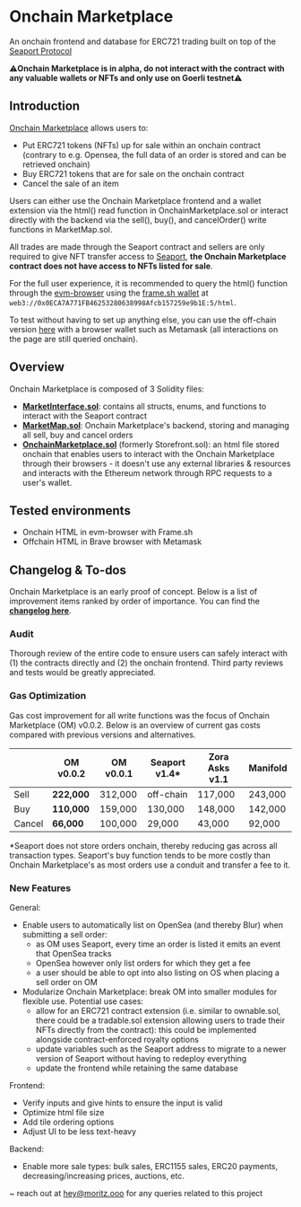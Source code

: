 # Onchain Marketplace
An onchain frontend and database for ERC721 trading built on top of the [Seaport Protocol](https://github.com/ProjectOpenSea/seaport)

⚠️**Onchain Marketplace is in alpha, do not interact with the contract with any valuable wallets or NFTs and only use on Goerli testnet**⚠️

## Introduction

[Onchain Marketplace](https://goerli.etherscan.io/address/0x0eca7a771fb46253280638998afcb157259e9b1e) allows users to:
- Put ERC721 tokens (NFTs) up for sale within an onchain contract (contrary to e.g. Opensea, the full data of an order is stored and can be retrieved onchain)
- Buy ERC721 tokens that are for sale on the onchain contract
- Cancel the sale of an item

Users can either use the Onchain Marketplace frontend and a wallet extension via the html() read function in OnchainMarketplace.sol or interact directly with the backend via the sell(), buy(), and cancelOrder() write functions in MarketMap.sol. 

All trades are made through the Seaport contract and sellers are only required to give NFT transfer access to [Seaport](https://goerli.etherscan.io/address/0x00000000000001ad428e4906ae43d8f9852d0dd6), **the Onchain Marketplace contract does not have access to NFTs listed for sale**.

For the full user experience, it is recommended to query the html() function through the [evm-browser](https://github.com/nand2/evm-browser) using the [frame.sh wallet](https://frame.sh/) at `web3://0x0ECA7A771FB46253280638998Afcb157259e9b1E:5/html`.

To test without having to set up anything else, you can use the off-chain version [here](https://onchainmarketplace.mozrt.repl.co/v003.html) with a browser wallet such as Metamask (all interactions on the page are still queried onchain). 

## Overview

Onchain Marketplace is composed of 3 Solidity files:
- [**MarketInterface.sol**](https://github.com/mozrt2/Onchain-Marketplace/blob/main/foundry/src/MarketInterface.sol): contains all structs, enums, and functions to interact with the Seaport contract
- [**MarketMap.sol**](https://github.com/mozrt2/Onchain-Marketplace/blob/main/foundry/src/MarketMap.sol): Onchain Marketplace's backend, storing and managing all sell, buy and cancel orders
- [**OnchainMarketplace.sol**](https://github.com/mozrt2/Onchain-Marketplace/blob/main/foundry/src/OnchainMarketplace.sol) (formerly Storefront.sol): an html file stored onchain that enables users to interact with the Onchain Marketplace through their browsers - it doesn't use any external libraries & resources and interacts with the Ethereum network through RPC requests to a user's wallet.

## Tested environments

- Onchain HTML in evm-browser with Frame.sh
- Offchain HTML in Brave browser with Metamask

## Changelog & To-dos

Onchain Marketplace is an early proof of concept. Below is a list of improvement items ranked by order of importance. You can find the [**changelog here**](https://github.com/mozrt2/Onchain-Marketplace/blob/main/CHANGELOG.md). 

### Audit

Thorough review of the entire code to ensure users can safely interact with (1) the contracts directly and (2) the onchain frontend. Third party reviews and tests would be greatly appreciated.

### Gas Optimization

Gas cost improvement for all write functions was the focus of Onchain Marketplace (OM) v0.0.2. Below is an overview of current gas costs compared with previous versions and alternatives.

|                | **OM v0.0.2**   | OM v0.0.1       | Seaport v1.4*   | Zora Asks v1.1  | Manifold        |
| -------------- | --------------- | --------------- | --------------- | --------------- | --------------- |
| Sell           | **222,000**     | 312,000         | off-chain       | 117,000         | 243,000         |
| Buy            | **110,000**     | 159,000         | 130,000         | 148,000         | 142,000         |
| Cancel         | **66,000**      | 100,000         | 29,000          | 43,000          | 92,000          |

*Seaport does not store orders onchain, thereby reducing gas across all transaction types. Seaport's buy function tends to be more costly than Onchain Marketplace's as most orders use a conduit and transfer a fee to it. 

### New Features 

General:
- Enable users to automatically list on OpenSea (and thereby Blur) when submitting a sell order: 
    - as OM uses Seaport, every time an order is listed it emits an event that OpenSea tracks
    - OpenSea however only list orders for which they get a fee
    - a user should be able to opt into also listing on OS when placing a sell order on OM
- Modularize Onchain Marketplace: break OM into smaller modules for flexible use. Potential use cases:
    - allow for an ERC721 contract extension (i.e. similar to ownable.sol, there could be a tradable.sol extension allowing users to trade their NFTs directly from the contract): this could be implemented alongside contract-enforced royalty options
    - update variables such as the Seaport address to migrate to a newer version of Seaport without having to redeploy everything
    - update the frontend while retaining the same database

Frontend:
- Verify inputs and give hints to ensure the input is valid
- Optimize html file size
- Add tile ordering options
- Adjust UI to be less text-heavy

Backend:
- Enable more sale types: bulk sales, ERC1155 sales, ERC20 payments, decreasing/increasing prices, auctions, etc. 


~
reach out at hey@moritz.ooo for any queries related to this project
